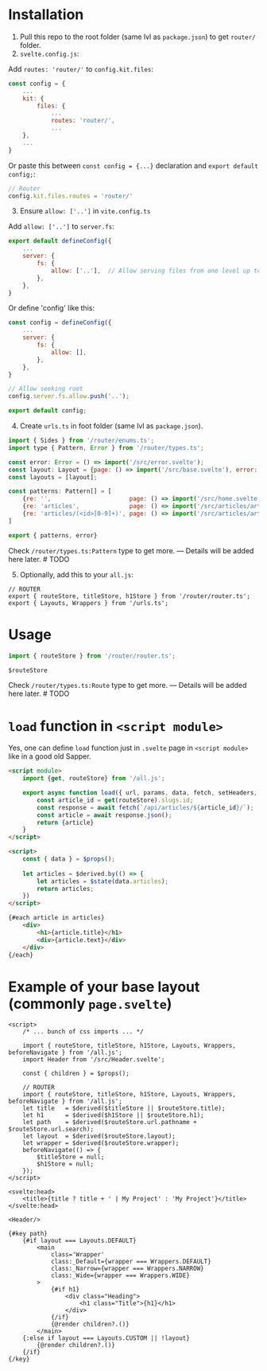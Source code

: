 # Installation

1. Pull this repo to the root folder (same lvl as `package.json`) to get `router/` folder.
2. `svelte.config.js`:

Add `routes: 'router/'` to `config.kit.files`:

```js
const config = {
    ...
    kit: {
        files: {
            ...
            routes: 'router/',
            ...
    },
    ...
}
```

Or paste this between `const config = {...}` declaration and `export default config;`:

```js
// Router
config.kit.files.routes = 'router/'
```

3. Ensure `allow: ['..']` in `vite.config.ts`
   
Add `allow: ['..']` to `server.fs`:

```js
export default defineConfig({
	...
    server: {
        fs: {
            allow: ['..'],  // Allow serving files from one level up to the project root
        },
    },
}
```

Or define 'config' like this:

```js
const config = defineConfig({
	...
    server: {
        fs: {
            allow: [],
        },
    },
}

// Allow seeking root
config.server.fs.allow.push('..');

export default config;
```

4. Create `urls.ts` in foot folder (same lvl as `package.json`).

```js
import { Sides } from '/router/enums.ts';
import type { Pattern, Error } from '/router/types.ts';

const error: Error = () => import('/src/error.svelte');
const layout: Layout = {page: () => import('/src/base.svelte'), error: error};
const layouts = [layout];

const patterns: Pattern[] = [
    {re: '',                      page: () => import('/src/home.svelte'), layouts},
    {re: 'articles',              page: () => import('/src/articles/articles.svelte'), layouts},
    {re: 'articles/(<id>[0-9]+)', page: () => import('/src/articles/article.svelte'), layouts},
]

export { patterns, error}
```

Check `/router/types.ts:Pattern` type to get more.
— Details will be added here later.  # TODO

5. Optionally, add this to your `all.js`:

```
// ROUTER
export { routeStore, titleStore, h1Store } from '/router/router.ts';
export { Layouts, Wrappers } from '/urls.ts';
```

# Usage

```js
import { routeStore } from '/router/router.ts';

$routeStore
```

Check `/router/types.ts:Route` type to get more.
— Details will be added here later.  # TODO

# `load` function in `<script module>`

Yes, one can define `load` function just in `.svelte` page in `<script module>` like in a good old Sapper.

```html
<script module>
    import {get, routeStore} from '/all.js';

    export async function load({ url, params, data, fetch, setHeaders, depends, parent, untrack}) {
        const article_id = get(routeStore).slugs.id;
        const response = await fetch(`/api/articles/${article_id}/`);
        const article = await response.json();
        return {article}
    }
</script>

<script>
    const { data } = $props();
    
    let articles = $derived.by(() => {
        let articles = $state(data.articles);
        return articles;
    }) 
</script>

{#each article in articles}
    <div>
        <h1>{article.title}</h1>
        <div>{article.text}</div>
    </div>
{/each}
```

# Example of your base layout (commonly `page.svelte`)

```
<script>
    /* ... bunch of css imports ... */

    import { routeStore, titleStore, h1Store, Layouts, Wrappers, beforeNavigate } from '/all.js';
    import Header from '/src/Header.svelte';

    const { children } = $props();

    // ROUTER
    import { routeStore, titleStore, h1Store, Layouts, Wrappers, beforeNavigate } from '/all.js';
    let title   = $derived($titleStore || $routeStore.title);
    let h1      = $derived($h1Store || $routeStore.h1);
    let path    = $derived($routeStore.url.pathname + $routeStore.url.search);
    let layout  = $derived($routeStore.layout);
    let wrapper = $derived($routeStore.wrapper);
    beforeNavigate(() => {
        $titleStore = null;
        $h1Store = null;
    });
</script>

<svelte:head>
    <title>{title ? title + ' | My Project' : 'My Project'}</title>
</svelte:head>

<Header/>

{#key path}
    {#if layout === Layouts.DEFAULT}
        <main
            class='Wrapper'
            class:_Default={wrapper === Wrappers.DEFAULT}
            class:_Narrow={wrapper === Wrappers.NARROW}
            class:_Wide={wrapper === Wrappers.WIDE}
        >
            {#if h1}
                <div class="Heading">
                    <h1 class="Title">{h1}</h1>
                </div>
            {/if}
            {@render children?.()}
        </main>
    {:else if layout === Layouts.CUSTOM || !layout}
        {@render children?.()}
    {/if}
{/key}
```